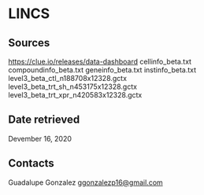 # LINCS

## Sources

https://clue.io/releases/data-dashboard 
cellinfo_beta.txt
compoundinfo_beta.txt
geneinfo_beta.txt
instinfo_beta.txt
level3_beta_ctl_n188708x12328.gctx
level3_beta_trt_sh_n453175x12328.gctx
level3_beta_trt_xpr_n420583x12328.gctx

## Date retrieved

Devember 16, 2020

## Contacts

Guadalupe Gonzalez
<ggonzalezp16@gmail.com>